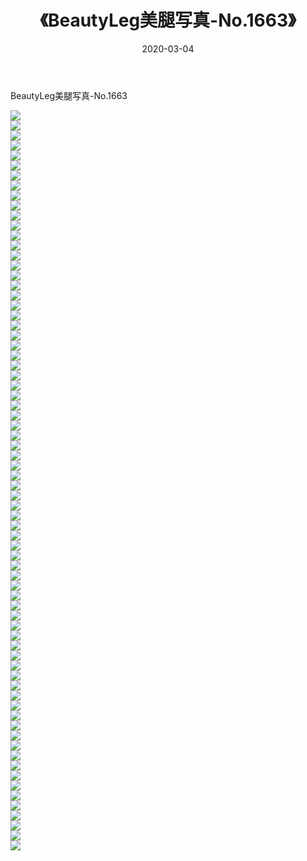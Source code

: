 ﻿---
layout: post
title:  《BeautyLeg美腿写真-No.1663》
date:   2020-03-04
img: http://img.660000.xyz/Sharelink/网络美图/2020/BeautyLeg美腿写真-No.1663/000.jpg
categories: [美女, 清纯, 唯美]
---

BeautyLeg美腿写真-No.1663

  ![](http://img.660000.xyz/Sharelink/网络美图/2020/BeautyLeg美腿写真-No.1663/001.jpg) <br> ![](http://img.660000.xyz/Sharelink/网络美图/2020/BeautyLeg美腿写真-No.1663/002.jpg) <br> ![](http://img.660000.xyz/Sharelink/网络美图/2020/BeautyLeg美腿写真-No.1663/003.jpg) <br> ![](http://img.660000.xyz/Sharelink/网络美图/2020/BeautyLeg美腿写真-No.1663/004.jpg) <br> ![](http://img.660000.xyz/Sharelink/网络美图/2020/BeautyLeg美腿写真-No.1663/005.jpg) <br> ![](http://img.660000.xyz/Sharelink/网络美图/2020/BeautyLeg美腿写真-No.1663/006.jpg) <br> ![](http://img.660000.xyz/Sharelink/网络美图/2020/BeautyLeg美腿写真-No.1663/007.jpg) <br> ![](http://img.660000.xyz/Sharelink/网络美图/2020/BeautyLeg美腿写真-No.1663/008.jpg) <br> ![](http://img.660000.xyz/Sharelink/网络美图/2020/BeautyLeg美腿写真-No.1663/009.jpg) <br> ![](http://img.660000.xyz/Sharelink/网络美图/2020/BeautyLeg美腿写真-No.1663/010.jpg) <br> ![](http://img.660000.xyz/Sharelink/网络美图/2020/BeautyLeg美腿写真-No.1663/011.jpg) <br> ![](http://img.660000.xyz/Sharelink/网络美图/2020/BeautyLeg美腿写真-No.1663/012.jpg) <br> ![](http://img.660000.xyz/Sharelink/网络美图/2020/BeautyLeg美腿写真-No.1663/013.jpg) <br> ![](http://img.660000.xyz/Sharelink/网络美图/2020/BeautyLeg美腿写真-No.1663/014.jpg) <br> ![](http://img.660000.xyz/Sharelink/网络美图/2020/BeautyLeg美腿写真-No.1663/015.jpg) <br> ![](http://img.660000.xyz/Sharelink/网络美图/2020/BeautyLeg美腿写真-No.1663/016.jpg) <br> ![](http://img.660000.xyz/Sharelink/网络美图/2020/BeautyLeg美腿写真-No.1663/017.jpg) <br> ![](http://img.660000.xyz/Sharelink/网络美图/2020/BeautyLeg美腿写真-No.1663/018.jpg) <br> ![](http://img.660000.xyz/Sharelink/网络美图/2020/BeautyLeg美腿写真-No.1663/019.jpg) <br> ![](http://img.660000.xyz/Sharelink/网络美图/2020/BeautyLeg美腿写真-No.1663/020.jpg) <br> ![](http://img.660000.xyz/Sharelink/网络美图/2020/BeautyLeg美腿写真-No.1663/021.jpg) <br> ![](http://img.660000.xyz/Sharelink/网络美图/2020/BeautyLeg美腿写真-No.1663/022.jpg) <br> ![](http://img.660000.xyz/Sharelink/网络美图/2020/BeautyLeg美腿写真-No.1663/023.jpg) <br> ![](http://img.660000.xyz/Sharelink/网络美图/2020/BeautyLeg美腿写真-No.1663/024.jpg) <br> ![](http://img.660000.xyz/Sharelink/网络美图/2020/BeautyLeg美腿写真-No.1663/025.jpg) <br> ![](http://img.660000.xyz/Sharelink/网络美图/2020/BeautyLeg美腿写真-No.1663/026.jpg) <br> ![](http://img.660000.xyz/Sharelink/网络美图/2020/BeautyLeg美腿写真-No.1663/027.jpg) <br> ![](http://img.660000.xyz/Sharelink/网络美图/2020/BeautyLeg美腿写真-No.1663/028.jpg) <br> ![](http://img.660000.xyz/Sharelink/网络美图/2020/BeautyLeg美腿写真-No.1663/029.jpg) <br> ![](http://img.660000.xyz/Sharelink/网络美图/2020/BeautyLeg美腿写真-No.1663/030.jpg) <br> ![](http://img.660000.xyz/Sharelink/网络美图/2020/BeautyLeg美腿写真-No.1663/031.jpg) <br> ![](http://img.660000.xyz/Sharelink/网络美图/2020/BeautyLeg美腿写真-No.1663/032.jpg) <br> ![](http://img.660000.xyz/Sharelink/网络美图/2020/BeautyLeg美腿写真-No.1663/033.jpg) <br> ![](http://img.660000.xyz/Sharelink/网络美图/2020/BeautyLeg美腿写真-No.1663/034.jpg) <br> ![](http://img.660000.xyz/Sharelink/网络美图/2020/BeautyLeg美腿写真-No.1663/035.jpg) <br> ![](http://img.660000.xyz/Sharelink/网络美图/2020/BeautyLeg美腿写真-No.1663/036.jpg) <br> ![](http://img.660000.xyz/Sharelink/网络美图/2020/BeautyLeg美腿写真-No.1663/037.jpg) <br> ![](http://img.660000.xyz/Sharelink/网络美图/2020/BeautyLeg美腿写真-No.1663/038.jpg) <br> ![](http://img.660000.xyz/Sharelink/网络美图/2020/BeautyLeg美腿写真-No.1663/039.jpg) <br> ![](http://img.660000.xyz/Sharelink/网络美图/2020/BeautyLeg美腿写真-No.1663/040.jpg) <br> ![](http://img.660000.xyz/Sharelink/网络美图/2020/BeautyLeg美腿写真-No.1663/041.jpg) <br> ![](http://img.660000.xyz/Sharelink/网络美图/2020/BeautyLeg美腿写真-No.1663/042.jpg) <br> ![](http://img.660000.xyz/Sharelink/网络美图/2020/BeautyLeg美腿写真-No.1663/043.jpg) <br> ![](http://img.660000.xyz/Sharelink/网络美图/2020/BeautyLeg美腿写真-No.1663/044.jpg) <br> ![](http://img.660000.xyz/Sharelink/网络美图/2020/BeautyLeg美腿写真-No.1663/045.jpg) <br> ![](http://img.660000.xyz/Sharelink/网络美图/2020/BeautyLeg美腿写真-No.1663/046.jpg) <br> ![](http://img.660000.xyz/Sharelink/网络美图/2020/BeautyLeg美腿写真-No.1663/047.jpg) <br> ![](http://img.660000.xyz/Sharelink/网络美图/2020/BeautyLeg美腿写真-No.1663/048.jpg) <br> ![](http://img.660000.xyz/Sharelink/网络美图/2020/BeautyLeg美腿写真-No.1663/049.jpg) <br> ![](http://img.660000.xyz/Sharelink/网络美图/2020/BeautyLeg美腿写真-No.1663/050.jpg) <br> ![](http://img.660000.xyz/Sharelink/网络美图/2020/BeautyLeg美腿写真-No.1663/051.jpg) <br> ![](http://img.660000.xyz/Sharelink/网络美图/2020/BeautyLeg美腿写真-No.1663/052.jpg) <br> ![](http://img.660000.xyz/Sharelink/网络美图/2020/BeautyLeg美腿写真-No.1663/053.jpg) <br> ![](http://img.660000.xyz/Sharelink/网络美图/2020/BeautyLeg美腿写真-No.1663/054.jpg) <br> ![](http://img.660000.xyz/Sharelink/网络美图/2020/BeautyLeg美腿写真-No.1663/055.jpg) <br> ![](http://img.660000.xyz/Sharelink/网络美图/2020/BeautyLeg美腿写真-No.1663/056.jpg) <br> ![](http://img.660000.xyz/Sharelink/网络美图/2020/BeautyLeg美腿写真-No.1663/057.jpg) <br> ![](http://img.660000.xyz/Sharelink/网络美图/2020/BeautyLeg美腿写真-No.1663/058.jpg) <br> ![](http://img.660000.xyz/Sharelink/网络美图/2020/BeautyLeg美腿写真-No.1663/059.jpg) <br> ![](http://img.660000.xyz/Sharelink/网络美图/2020/BeautyLeg美腿写真-No.1663/060.jpg) <br> ![](http://img.660000.xyz/Sharelink/网络美图/2020/BeautyLeg美腿写真-No.1663/061.jpg) <br> ![](http://img.660000.xyz/Sharelink/网络美图/2020/BeautyLeg美腿写真-No.1663/062.jpg) <br> ![](http://img.660000.xyz/Sharelink/网络美图/2020/BeautyLeg美腿写真-No.1663/063.jpg) <br> ![](http://img.660000.xyz/Sharelink/网络美图/2020/BeautyLeg美腿写真-No.1663/064.jpg) <br> ![](http://img.660000.xyz/Sharelink/网络美图/2020/BeautyLeg美腿写真-No.1663/065.jpg) <br> ![](http://img.660000.xyz/Sharelink/网络美图/2020/BeautyLeg美腿写真-No.1663/066.jpg) <br> ![](http://img.660000.xyz/Sharelink/网络美图/2020/BeautyLeg美腿写真-No.1663/067.jpg) <br> ![](http://img.660000.xyz/Sharelink/网络美图/2020/BeautyLeg美腿写真-No.1663/068.jpg) <br> ![](http://img.660000.xyz/Sharelink/网络美图/2020/BeautyLeg美腿写真-No.1663/069.jpg) <br> ![](http://img.660000.xyz/Sharelink/网络美图/2020/BeautyLeg美腿写真-No.1663/070.jpg) <br> ![](http://img.660000.xyz/Sharelink/网络美图/2020/BeautyLeg美腿写真-No.1663/071.jpg) <br> ![](http://img.660000.xyz/Sharelink/网络美图/2020/BeautyLeg美腿写真-No.1663/072.jpg) <br> ![](http://img.660000.xyz/Sharelink/网络美图/2020/BeautyLeg美腿写真-No.1663/073.jpg) <br> ![](http://img.660000.xyz/Sharelink/网络美图/2020/BeautyLeg美腿写真-No.1663/074.jpg) <br>